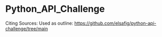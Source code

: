 # Python_API_Challenge

Citing Sources:
Used as outline: https://github.com/elsafig/python-api-challenge/tree/main 
